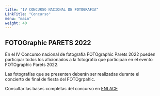 ```yaml
---
title: "IV CONCURSO NACIONAL DE FOTOGRAFIA"
LinkTitle: "Concurso"
menu: "main"
weight: 40
---
```


## FOTOGraphic PARETS 2022

En el IV Concurso nacional de fotografía FOTOgraphic Parets 2022 pueden participar todos los aficionados a la fotografía que participan en el evento FOTOgraphic Parets 2022.

Las fotografías que se presenten deberán ser realizadas durante el concierto de final de fiesta del FOTOgrpahic.

Consultar las bases completas del concurso en [ENLACE](/pdf/bases-concurso-2022.pdf)

